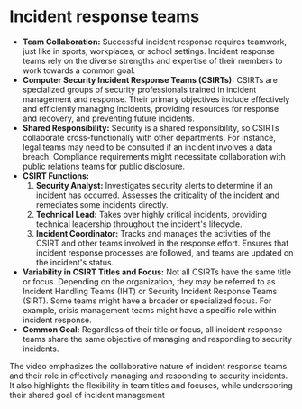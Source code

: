 # Incident response teams

- **Team Collaboration:** Successful incident response requires teamwork, just like in sports, workplaces, or school settings. Incident response teams rely on the diverse strengths and expertise of their members to work towards a common goal.
- **Computer Security Incident Response Teams (CSIRTs):** CSIRTs are specialized groups of security professionals trained in incident management and response. Their primary objectives include effectively and efficiently managing incidents, providing resources for response and recovery, and preventing future incidents.
- **Shared Responsibility:** Security is a shared responsibility, so CSIRTs collaborate cross-functionally with other departments. For instance, legal teams may need to be consulted if an incident involves a data breach. Compliance requirements might necessitate collaboration with public relations teams for public disclosure.
- **CSIRT Functions:**
	1. **Security Analyst:** Investigates security alerts to determine if an incident has occurred. Assesses the criticality of the incident and remediates some incidents directly.
	2. **Technical Lead:** Takes over highly critical incidents, providing technical leadership throughout the incident's lifecycle.
	3. **Incident Coordinator:** Tracks and manages the activities of the CSIRT and other teams involved in the response effort. Ensures that incident response processes are followed, and teams are updated on the incident's status.
- **Variability in CSIRT Titles and Focus:** Not all CSIRTs have the same title or focus. Depending on the organization, they may be referred to as Incident Handling Teams (IHT) or Security Incident Response Teams (SIRT). Some teams might have a broader or specialized focus. For example, crisis management teams might have a specific role within incident response.
- **Common Goal:** Regardless of their title or focus, all incident response teams share the same objective of managing and responding to security incidents.

The video emphasizes the collaborative nature of incident response teams and their role in effectively managing and responding to security incidents. It also highlights the flexibility in team titles and focuses, while underscoring their shared goal of incident management
